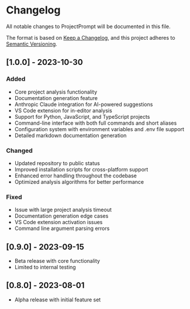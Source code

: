 # Changelog

All notable changes to ProjectPrompt will be documented in this file.

The format is based on [Keep a Changelog](https://keepachangelog.com/en/1.0.0/),
and this project adheres to [Semantic Versioning](https://semver.org/spec/v2.0.0.html).

## [1.0.0] - 2023-10-30

### Added
- Core project analysis functionality
- Documentation generation feature
- Anthropic Claude integration for AI-powered suggestions
- VS Code extension for in-editor analysis
- Support for Python, JavaScript, and TypeScript projects
- Command-line interface with both full commands and short aliases
- Configuration system with environment variables and .env file support
- Detailed markdown documentation generation

### Changed
- Updated repository to public status
- Improved installation scripts for cross-platform support
- Enhanced error handling throughout the codebase
- Optimized analysis algorithms for better performance

### Fixed
- Issue with large project analysis timeout
- Documentation generation edge cases
- VS Code extension activation issues
- Command line argument parsing errors

## [0.9.0] - 2023-09-15
- Beta release with core functionality
- Limited to internal testing

## [0.8.0] - 2023-08-01
- Alpha release with initial feature set
